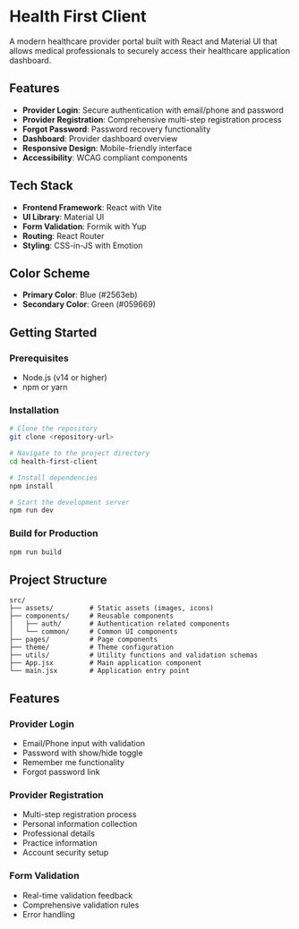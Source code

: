 # Health First Client

A modern healthcare provider portal built with React and Material UI that allows medical professionals to securely access their healthcare application dashboard.

## Features

- **Provider Login**: Secure authentication with email/phone and password
- **Provider Registration**: Comprehensive multi-step registration process
- **Forgot Password**: Password recovery functionality
- **Dashboard**: Provider dashboard overview
- **Responsive Design**: Mobile-friendly interface
- **Accessibility**: WCAG compliant components

## Tech Stack

- **Frontend Framework**: React with Vite
- **UI Library**: Material UI
- **Form Validation**: Formik with Yup
- **Routing**: React Router
- **Styling**: CSS-in-JS with Emotion

## Color Scheme

- **Primary Color**: Blue (#2563eb)
- **Secondary Color**: Green (#059669)

## Getting Started

### Prerequisites

- Node.js (v14 or higher)
- npm or yarn

### Installation

```bash
# Clone the repository
git clone <repository-url>

# Navigate to the project directory
cd health-first-client

# Install dependencies
npm install

# Start the development server
npm run dev
```

### Build for Production

```bash
npm run build
```

## Project Structure

```
src/
├── assets/         # Static assets (images, icons)
├── components/     # Reusable components
│   ├── auth/       # Authentication related components
│   └── common/     # Common UI components
├── pages/          # Page components
├── theme/          # Theme configuration
├── utils/          # Utility functions and validation schemas
├── App.jsx         # Main application component
└── main.jsx        # Application entry point
```

## Features

### Provider Login
- Email/Phone input with validation
- Password with show/hide toggle
- Remember me functionality
- Forgot password link

### Provider Registration
- Multi-step registration process
- Personal information collection
- Professional details
- Practice information
- Account security setup

### Form Validation
- Real-time validation feedback
- Comprehensive validation rules
- Error handling
